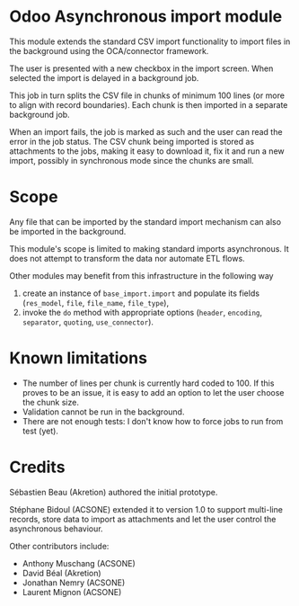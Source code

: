 Odoo Asynchronous import module
===============================

This module extends the standard CSV import functionality
to import files in the background using the OCA/connector
framework.

The user is presented with a new checkbox in the import
screen. When selected the import is delayed in a background
job.

This job in turn splits the CSV file in chunks of minimum 
100 lines (or more to align with record boundaries). Each
chunk is then imported in a separate background job.

When an import fails, the job is marked as such and the
user can read the error in the job status. The CSV chunk
being imported is stored as attachments to the jobs, making
it easy to download it, fix it and run a new import, possibly
in synchronous mode since the chunks are small.

Scope
=====

Any file that can be imported by the standard import mechanism
can also be imported in the background.

This module's scope is limited to making standard imports
asynchronous. It does not attempt to transform the data nor
automate ETL flows.

Other modules may benefit from this infrastructure in the following way

1. create an instance of `base_import.import` and populate its fields
   (`res_model`, `file`, `file_name`, `file_type`),
2. invoke the `do` method with appropriate options 
   (`header`, `encoding`, `separator`, `quoting`, `use_connector`).

Known limitations
=================

* The number of lines per chunk is currently hard coded to 100.
  If this proves to be an issue, it is easy to add an option
  to let the user choose the chunk size.
* Validation cannot be run in the background.
* There are not enough tests: 
  I don't know how to force jobs to run from test (yet).

Credits
=======

Sébastien Beau (Akretion) authored the initial prototype.

Stéphane Bidoul (ACSONE) extended it to version 1.0 to support
multi-line records, store data to import as attachments
and let the user control the asynchronous behaviour.

Other contributors include:

* Anthony Muschang (ACSONE)
* David Béal (Akretion)
* Jonathan Nemry (ACSONE)
* Laurent Mignon (ACSONE)

